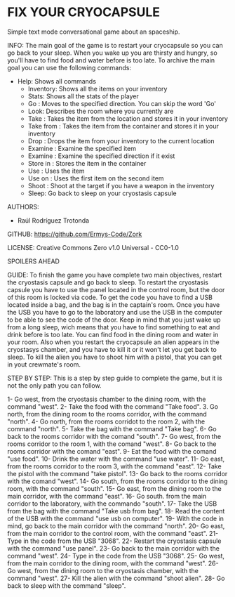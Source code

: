 # FIX YOUR CRYOCAPSULE
Simple text mode conversational game about an spaceship.

INFO:
The main goal of the game is to restart your cryocapsule so you can go back to your sleep.
When you wake up you are thirsty and hungry, so you'll have to find food and water before is too late.
To archive the main goal you can use the following commands:
  - Help: Shows all commands
	- Inventory: Shows all the items on your inventory
	- Stats: Shows all the stats of the player
	- Go <direction>: Moves to the specified direction. You can skip the word 'Go'
	- Look: Describes the room where you currently are
	- Take <item>: Takes the item from the location and stores it in your inventory
	- Take <item> from <container>: Takes the item from the container and stores it in your inventory
	- Drop <item>: Drops the item from your inventory to the current location
	- Examine <item>: Examine the specified item
	- Examine <direction>: Examine the specified direction if it exist
	- Store <item> in <container>: Stores the item in the container
	- Use <item>: Uses the item
	- Use <item> on <item>: Uses the first item on the second item
	- Shoot <target>: Shoot at the target if you have a weapon in the inventory
	- Sleep: Go back to sleep on your cryostasis capsule

AUTHORS:
- Raúl Rodríguez Trotonda

GITHUB:
https://github.com/Ermys-Code/Zork

LICENSE:
Creative Commons Zero v1.0 Universal - CC0-1.0


SPOILERS AHEAD


GUIDE:
To finish the game you have complete two main objectives, restart the cryostasis capsule and go back to sleep.
To restart the cryostasis capsule you have to use the panel located in the control room, but the door of this room is locked via code.
To get the code you have to find a USB located inside a bag, and the bag is in the captain's room.
Once you have the USB you have to go to the laboratory and use the USB in the computer to be able to see the code of the door.
Keep in mind that you just wake up from a long sleep, wich means that you have to find something to eat and drink before is too late.
You can find food in the dining room and water in your room.
Also when you restart the cryocapsule an alien appears in the cryostasys chamber, and you have to kill it or it won't let you get back to sleep.
To kill the alien you have to shoot him with a pistol, that you can get in yout crewmate's room.

STEP BY STEP:
This is a step by step guide to complete the game, but it is not the only path you can follow.

1- Go west, from the cryostasis chamber to the dining room, with the command "west".
2- Take the food with the command "Take food".
3. Go north, from the dining room to the rooms corridor, with the command "north".
4- Go north, from the rooms corridot to the room 2, with the command "north".
5- Take the bag with the command "Take bag".
6- Go back to the rooms corridor with the comand "south".
7- Go west, from the rooms corridor to the room 1, with the comand "west".
8- Go back to the rooms corridor with the comand "east".
9- Eat the food with the comand "use food".
10- Drink the water with the command "use water".
11- Go east, from the rooms corridor to the room 3, with the command "east".
12- Take the pistol with the command "take pistol".
13- Go back to the rooms corridor with the comand "west".
14- Go south, from the rooms corridor to the dining room, with the command "south".
15- Go east, from the dining room to the main corridor, with the command "east".
16- Go south. from the main corridor to the laboratory, with the commando "south".
17- Take the USB from the bag with the command "Take usb from bag".
18- Read the content of the USB with the command "use usb on computer".
19- With the code in mind, go back to the main corridor with the command "north".
20- Go east, from the main corridor to the control room, with the command "east".
21- Type in the code from the USB "3068".
22- Restart the cryostasis capsule with the command "use panel".
23- Go back to the main corridor with the command "west".
24- Type in the code from the USB "3068".
25- Go west, from the main corridor to the dining room, with the command "west".
26- Go west, from the dining room to the cryostasis chamber, with the command "west".
27- Kill the alien with the command "shoot alien".
28- Go back to sleep with the command "sleep".
